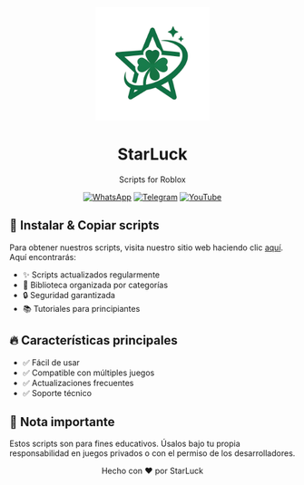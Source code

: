 <div align="center">
  <img src="https://raw.githubusercontent.com/KaitoNekox/StarLuck/refs/heads/main/file_00000000663461f78983b0756bc1f1d0.png" alt="StarLuck Logo" width="200"/>
  
  # StarLuck
  
  Scripts for Roblox
  
  <!-- Botones con iconos y colores -->
  [![WhatsApp](https://img.shields.io/badge/WhatsApp-25D366?style=for-the-badge&logo=whatsapp&logoColor=white)](https://chat.whatsapp.com/ChcXbOMzjDb015NzAC5nst)
  [![Telegram](https://img.shields.io/badge/Telegram-2CA5E0?style=for-the-badge&logo=telegram&logoColor=white)](https://t.me/microbytte)
  [![YouTube](https://img.shields.io/badge/YouTube-FF0000?style=for-the-badge&logo=youtube&logoColor=white)](https://youtube.com/@kaitonekox?si=f2DxMUuRKQNTelmV)
  
</div>

## 🚀 Instalar & Copiar scripts

Para obtener nuestros scripts, visita nuestro sitio web haciendo clic [aquí](https://tusitioweb.com). Aquí encontrarás:

- ✨ Scripts actualizados regularmente
- 📂 Biblioteca organizada por categorías
- 🔒 Seguridad garantizada
- 📚 Tutoriales para principiantes

## 🔥 Características principales

- ✅ Fácil de usar
- ✅ Compatible con múltiples juegos
- ✅ Actualizaciones frecuentes
- ✅ Soporte técnico

## 📌 Nota importante

Estos scripts son para fines educativos. Úsalos bajo tu propia responsabilidad en juegos privados o con el permiso de los desarrolladores.

<div align="center">
  
  Hecho con ❤️ por StarLuck
  
</div>
